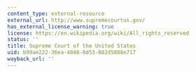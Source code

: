 ```yaml
---
content_type: external-resource
external_url: http://www.supremecourtus.gov/
has_external_license_warning: true
license: https://en.wikipedia.org/wiki/All_rights_reserved
status: ''
title: Supreme Court of the United States
uid: b99ae222-36ea-4848-8d53-882d5088e717
wayback_url: ''
---
```

